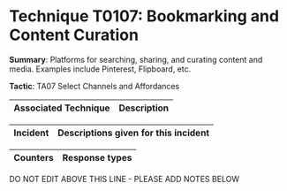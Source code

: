 # Technique T0107: Bookmarking and Content Curation

**Summary**: Platforms for searching, sharing, and curating content and media. Examples include Pinterest, Flipboard, etc.

**Tactic**: TA07 Select Channels and Affordances           


| Associated Technique | Description |
| --------- | ------------------------- |



| Incident | Descriptions given for this incident |
| -------- | -------------------- |



| Counters | Response types |
| -------- | -------------- |


DO NOT EDIT ABOVE THIS LINE - PLEASE ADD NOTES BELOW